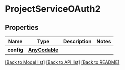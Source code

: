 # ProjectServiceOAuth2

## Properties
Name | Type | Description | Notes
------------ | ------------- | ------------- | -------------
**config** | [**AnyCodable**](.md) |  | 

[[Back to Model list]](../README.md#documentation-for-models) [[Back to API list]](../README.md#documentation-for-api-endpoints) [[Back to README]](../README.md)


